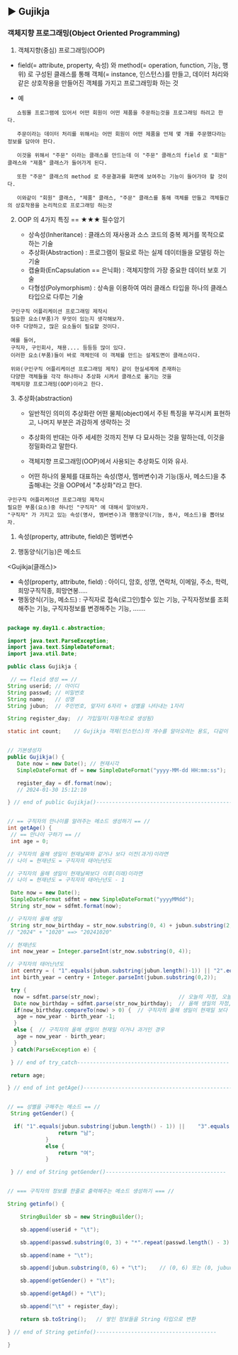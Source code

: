 ## ▶ Gujikja

### 객체지향 프로그래밍(Object Oriented Programming)

1. 객체지향(중심) 프로그래밍(OOP)

  * field(= attribute, property, 속성) 와 method(= operation, function, 기능, 행위) 로 구성된 클래스를 통해 객체(= instance, 인스턴스)를 만들고,
    데이터 처리와 같은 상호작용을 만들어진 객체를 가지고 프로그래밍화 하는 것

  * 예
```
   쇼핑몰 프로그램에 있어서 어떤 회원이 어떤 제품을 주문하는것을 프로그래밍 하려고 한다.

   주문이라는 데이터 처리를 위해서는 어떤 회원이 어떤 제품을 언제 몇 개를 주문했다라는 정보를 담아야 한다.

   이것을 위해서 "주문" 이라는 클래스를 만드는데 이 "주문" 클래스의 field 로 "회원" 클래스와 "제품" 클래스가 들어가게 된다.

   또한 "주문" 클래스의 method 로 주문결과를 화면에 보여주는 기능이 들어가야 할 것이다.

   이와같이 "회원" 클래스, "제품" 클래스, "주문" 클래스를 통해 객체를 만들고 객체들간의 상호작용을 논리적으로 프로그래밍 하는것
```
2. OOP 의 4가지 특징 == ★★★ 필수암기
   
   * 상속성(Inheritance) : 클래스의 재사용과 소스 코드의 중복 제거를 목적으로 하는 기술
   * 추상화(Abstraction) : 프로그램이 필요로 하는 실제 데이터들을 모델링 하는 기술
   * 캡슐화(EnCapsulation == 은닉화) : 객체지향의 가장 중요한 데이터 보호 기술
   * 다형성(Polymorphism) : 상속을 이용하여 여러 클래스 타입을 하나의 클래스 타입으로 다루는 기술
```
 구인구직 어플리케이션 프로그래밍 제작시 
 필요한 요소(부품)가 무엇이 있는지 생각해보자.
 아주 다양하고, 많은 요소들이 필요할 것이다.

 예를 들어,
 구직자, 구인회사, 채용.... 등등등 많이 있다.
 이러한 요소(부품)들이 바로 객체인데 이 객체를 만드는 설계도면이 클래스이다.

 위와(구인구직 어플리케이션 프로그래밍 제작) 같이 현실세계에 존재하는
 다양한 객체들을 각각 하나하나 추상화 시켜서 클래스로 옮기는 것을
 객체지향 프로그래밍(OOP)이라고 한다.
```  

3. 추상화(abstraction)

   * 일반적인 의미의 추상화란 어떤 물체(object)에서 주된 특징을 부각시켜 표현하고, 나머지 부분은 과감하게 생략하는 것
     
   * 추상화의 반대는 아주 세세한 것까지 전부 다 묘사하는 것을 말하는데, 이것을 정밀화라고 말한다.
  
   * 객체지향 프로그래밍(OOP)에서 사용되는 추상화도 이와 유사.
  
   * 어떤 하나의 물체를 대표하는 속성(명사, 멤버변수)과 기능(동사, 메소드)을 추출해내는 것을 OOP에서 "추상화"라고 한다.
  
```
구인구직 어플리케이션 프로그래밍 제작시
필요한 부품(요소)중 하나인 "구직자" 에 대해서 알아보자.
"구직자" 가 가지고 있는 속성(명사, 멤버변수)과 행동양식(기능, 동사, 메소드)을 뽑아보자.
```

1) 속성(property, attribute, field)은 멤버변수
   
2) 행동양식(기능)은 메소드

<Gujikja(클래스)>
* 속성(property, attribute, field) : 아이디, 암호, 성명, 연락처, 이메일, 주소, 학력, 희망구직직종, 희망연봉.....  
* 행동양식(기능, 메소드) : 구직자로 접속(로그인)할수 있는 기능, 구직자정보를 조회해주는 기능, 구직자정보를 변경해주는 기능, .......  

```java

package my.day11.c.abstraction;

import java.text.ParseException;
import java.text.SimpleDateFormat;
import java.util.Date;

public class Gujikja {

 // == fleid 생성 == //
String userid; // 아이디
String passwd; // 비밀번호
String name;   // 성명
String jubun;  // 주민번호, 앞자리 6자리 + 성별을 나타내는 1자리

String register_day;  // 가입일자(자동적으로 생성됨)

static int count;    // Gujikja 객체(인스턴스)의 개수를 알아오려는 용도, 다같이 공유


// 기본생성자
public Gujikja() {
   Date now = new Date(); // 현재시각
   SimpleDateFormat df = new SimpleDateFormat("yyyy-MM-dd HH:mm:ss");

   register_day = df.format(now);
   // 2024-01-30 15:12:10

} // end of public Gujikja()----------------------------------------------------


// == 구직자의 만나이를 알려주는 메소드 생성하기 == //
int getAge() {
 // == 만나이 구하기 == //
 int age = 0;

// 구직자의 올해 생일이 현재날짜와 같거나 보다 이전(과거)이라면
// 나이 = 현재년도 = 구직자의 태어난년도

// 구직자의 올해 생일이 현재날짜보다 이후(미래)이라면
// 나이 = 현재년도 = 구직자의 태어난년도 - 1

 Date now = new Date();
 SimpleDateFormat sdfmt = new SimpleDateFormat("yyyyMMdd");
 String str_now = sdfmt.format(now);

// 구직자의 올해 생일
 String str_now_birthday = str_now.substring(0, 4) + jubun.substring(2, 6);
// "2024" + "1020" ==> "20241020"

// 현재년도
 int now_year = Integer.parseInt(str_now.substring(0, 4));

// 구직자의 태어난년도
 int centry = ( "1".equals(jubun.substring(jubun.length()-1)) || "2".equals(jubun.substring(jubun.length()-1)) )?1900:2000;
 int birth_year = centry + Integer.parseInt(jubun.substring(0,2));

 try {
  now = sdfmt.parse(str_now);                         // 오늘의 자정, 오늘의 0시 0분 0초
  Date now_birthday = sdfmt.parse(str_now_birthday);  // 올해 생일의 자정, 올해 생일의 0시 0분 0초
  if(now_birthday.compareTo(now) > 0) {  // 구직자의 올해 생일이 현재일 보다 미래인 경우
   age = now_year - birth_year -1;
  }
  else {  // 구직자의 올해 생일이 현재일 이거나 과거인 경우
   age = now_year - birth_year;
  }
 } catch(ParseException e) {

 } // end of try_catch------------------------------------------------

 return age;

} // end of int getAge()--------------------------------------------------------------


// == 성별을 구해주는 메소드 == //
 String getGender() {

  if( "1".equals(jubun.substring(jubun.length() - 1)) ||	"3".equals(jubun.substring(jubun.length() - 1)) ) {
				return "남";	
			}
			else {
				return "여";
			}

 } // end of String getGender()--------------------------------------


// === 구직자의 정보를 한줄로 출력해주는 메소드 생성하기 === //

String getinfo() {

	StringBuilder sb = new StringBuilder();

	sb.append(userid + "\t");

	sb.append(passwd.substring(0, 3) + "*".repeat(passwd.length() - 3) + "\t");

	sb.append(name + "\t");

	sb.append(jubun.substring(0, 6) + "\t");	// (0, 6) 또는 (0, jubun.length() - 1)

	sb.append(getGender() + "\t");

	sb.append(getAgd() + "\t");

	sb.append("\t" + register_day);

	return sb.toString();	// 쌓인 정보들을 String 타입으로 변환

} // end of String getinfo()--------------------------------------

}
